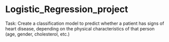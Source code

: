 # Logistic_Regression_project
Task: Create a classification model to predict whether a patient has signs of heart disease, depending on the physical characteristics of that person (age, gender, cholesterol, etc.)
